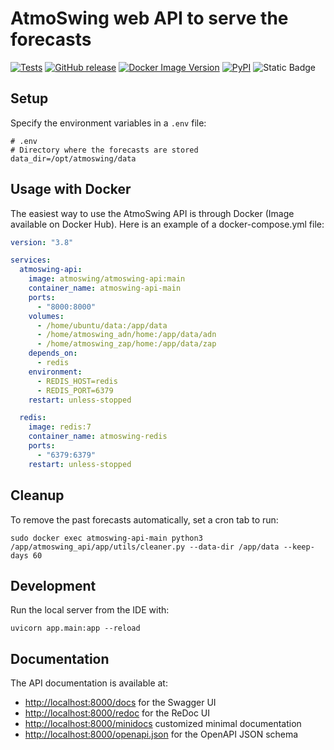 # AtmoSwing web API to serve the forecasts

[![Tests](https://github.com/atmoswing/atmoswing-api/actions/workflows/tests.yml/badge.svg)](https://github.com/atmoswing/atmoswing-api/actions/workflows/tests.yml)
[![GitHub release](https://img.shields.io/github/v/release/atmoswing/atmoswing-api?color=blue)](https://github.com/atmoswing/atmoswing-api)
[![Docker Image Version](https://img.shields.io/docker/v/atmoswing/web-api?color=blue)](https://hub.docker.com/r/atmoswing/web-api)
[![PyPI](https://img.shields.io/pypi/v/atmoswing-api?color=blue)](https://pypi.org/project/atmoswing-api/)
![Static Badge](https://img.shields.io/badge/python-%3E%3D3.10-blue)

## Setup

Specify the environment variables in a `.env` file:

```dotenv
# .env
# Directory where the forecasts are stored
data_dir=/opt/atmoswing/data
```

## Usage with Docker

The easiest way to use the AtmoSwing API is through Docker (Image available on Docker Hub). Here is an example of a docker-compose.yml file:

```yml
version: "3.8"

services:
  atmoswing-api:
    image: atmoswing/atmoswing-api:main
    container_name: atmoswing-api-main
    ports:
      - "8000:8000"
    volumes:
      - /home/ubuntu/data:/app/data
      - /home/atmoswing_adn/home:/app/data/adn
      - /home/atmoswing_zap/home:/app/data/zap
    depends_on:
      - redis
    environment:
      - REDIS_HOST=redis
      - REDIS_PORT=6379
    restart: unless-stopped

  redis:
    image: redis:7
    container_name: atmoswing-redis
    ports:
      - "6379:6379"
    restart: unless-stopped
```

## Cleanup

To remove the past forecasts automatically, set a cron tab to run:

```
sudo docker exec atmoswing-api-main python3 /app/atmoswing_api/app/utils/cleaner.py --data-dir /app/data --keep-days 60
```


## Development

Run the local server from the IDE with: 

    uvicorn app.main:app --reload

## Documentation

The API documentation is available at:
- [http://localhost:8000/docs](http://localhost:8000/docs) for the Swagger UI
- [http://localhost:8000/redoc](http://localhost:8000/redoc) for the ReDoc UI
- [http://localhost:8000/minidocs](http://localhost:8000/minidocs) customized minimal documentation
- [http://localhost:8000/openapi.json](http://localhost:8000/openapi.json) for the OpenAPI JSON schema
